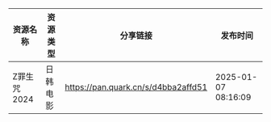 | 资源名称     | 资源类型 | 分享链接                                | 发布时间                |
| -------- | ---- | ----------------------------------- | ------------------- |
| Z罪生咒2024 | 日韩电影 | https://pan.quark.cn/s/d4bba2affd51 | 2025-01-07 08:16:09 |
